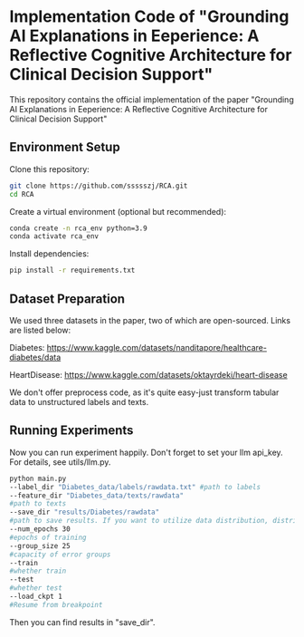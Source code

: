 # Implementation Code of "Grounding AI Explanations in Eeperience: A Reflective Cognitive Architecture for Clinical Decision Support"

This repository contains the official implementation of the paper "Grounding AI Explanations in Eeperience: A Reflective Cognitive Architecture for Clinical Decision Support"

## Environment Setup

Clone this repository:
```bash
git clone https://github.com/ssssszj/RCA.git
cd RCA
```
Create a virtual environment (optional but recommended):
```bash
conda create -n rca_env python=3.9
conda activate rca_env
```
Install dependencies:
```bash
pip install -r requirements.txt
```

## Dataset Preparation
We used three datasets in the paper, two of which are open-sourced. Links are listed below:

Diabetes: https://www.kaggle.com/datasets/nanditapore/healthcare-diabetes/data

HeartDisease: https://www.kaggle.com/datasets/oktayrdeki/heart-disease

We don't offer preprocess code, as it's quite easy-just transform tabular data to unstructured labels and texts.

## Running Experiments
Now you can run experiment happily. Don't forget to set your llm api_key. For details, see utils/llm.py.
```bash
python main.py 
--label_dir "Diabetes_data/labels/rawdata.txt" #path to labels
--feature_dir "Diabetes_data/texts/rawdata"  
#path to texts
--save_dir "results/Diabetes/rawdata"
#path to save results. If you want to utilize data distribution, distribution.json also should be put here
--num_epochs 30 
#epochs of training
--group_size 25 
#capacity of error groups
--train 
#whether train
--test 
#whether test
--load_ckpt 1
#Resume from breakpoint
```
Then you can find results in "save_dir".